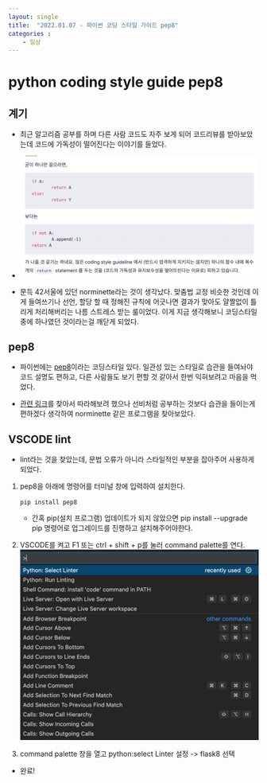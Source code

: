 ```yaml
---
layout: single
title:  "2022.01.07 - 파이썬 코딩 스타일 가이드 pep8"
categories : 
    - 일상
---
```


# python coding style guide pep8

## 계기

- 최근 알고리즘 공부를 하며 다른 사람 코드도 자주 보게 되어 코드리뷰를 받아보았는데 코드에 가독성이 떨어진다는 이야기를 들었다.

- ![pep8](../../../img/pep8_01.png)

- 문득 42서울에 있던 norminette라는 것이 생각났다. 맞춤법 교정 비슷한 것인데 이게 들여쓰기나 선언, 할당 할 때 정해진 규칙에 어긋나면 결과가 맞아도 얄짤없이 틀리게 처리해버리는 나름 스트레스 받는 룰이었다. 이게 지금 생각해보니 코딩스타일 중에 하나였던 것이라는걸 깨닫게 되었다.

## pep8

- 파이썬에는 [pep8](https://www.python.org/dev/peps/pep-0008/)이라는 코딩스타일 있다. 일관성 있는 스타일로 습관을 들여놔야 코드 설명도 편하고, 다른 사람들도 보기 편할 것 같아서 한번 익혀보려고 마음을 먹었다.

- [관련 링크](https://wayhome25.github.io/python/2017/05/04/pep8/)를 찾아서 따라해보려 했으나 선비처럼 공부하는 것보다 습관을 들이는게 편하겠다 생각하여 norminette 같은 프로그램을 찾아보았다.

## VSCODE lint

- lint라는 것을 찾았는데, 문법 오류가 아니라 스타일적인 부분을 잡아주어 사용하게 되었다.

1. pep8을 아래에 명령어를 터미널 창에 입력하여 설치한다.

    ``` shell
    pip install pep8
    ```
    - 간혹 pip(설치 프로그램) 업데이트가 되지 않았으면 pip install --upgrade pip 명령어로 업그레이드를 진행하고 설치해주어야한다.

2. VSCODE를 켜고 F1 또는 ctrl + shift + p를 눌러 command palette를 연다.
![palette](../../../img/pep8_02.png)

3. command palette 창을 열고 python:select Linter 설정 -> flask8 선택

- 완료!